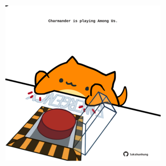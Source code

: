 <!-- built at 09/02/2022, 11:00:49 UTC -->
<p align="center">
  <img width="500" height="500" src="./ReadmeImage.svg">
</p>
